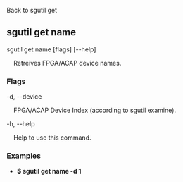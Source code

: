 Back to sgutil get


## sgutil get name

sgutil get name [flags] [--help]

  &nbsp; &nbsp; Retreives FPGA/ACAP device names.


### Flags
-d, --device 

  &nbsp; &nbsp; FPGA/ACAP Device Index (according to sgutil examine).


-h, --help 

  &nbsp; &nbsp; Help to use this command.


### Examples
* **$ sgutil get name -d 1**
